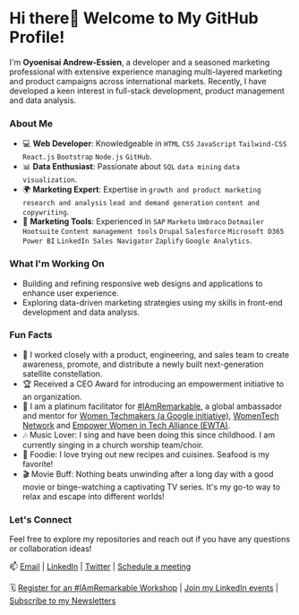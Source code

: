 # Hi there👋 Welcome to My GitHub Profile!

I'm **Oyoenisai Andrew-Essien**, a developer and a seasoned marketing professional with extensive experience managing multi-layered marketing and product campaigns across international markets. Recently, I have developed a keen interest in full-stack development, product management and data analysis.

### About Me
- 💻 **Web Developer**: Knowledgeable in ```HTML``` ```CSS``` ```JavaScript``` ```Tailwind-CSS``` ```React.js``` ```Bootstrap``` ```Node.js``` ```GitHub```.
- 📊 **Data Enthusiast**: Passionate about ```SQL``` ```data mining``` ```data visualization```.
- 🌍 **Marketing Expert**: Expertise in ```growth and product marketing``` ```research and analysis``` ```lead and demand generation``` ```content and copywriting```.
- 🔧 **Marketing Tools**: Experienced in ```SAP``` ```Marketo``` ```Umbraco``` ```Dotmailer``` ```Hootsuite``` ```Content management tools``` ```Drupal``` ```Salesforce``` ```Microsoft D365``` ```Power BI``` ```LinkedIn Sales Navigator``` ```Zaplify``` ```Google Analytics```.
  
### What I'm Working On
- Building and refining responsive web designs and applications to enhance user experience.
- Exploring data-driven marketing strategies using my skills in front-end development and data analysis.

### Fun Facts
- 🚀 I worked closely with a product, engineering, and sales team to create awareness, promote, and distribute a newly built next-generation satellite constellation.
- 🏆 Received a CEO Award for introducing an empowerment initiative to an organization.
- 🎤 I am a platinum facilitator for [#IAmRemarkable](https://www.rmrkblty.org/iamremarkable), a global ambassador and mentor for [Women Techmakers (a Google initiative)](https://developers.google.com/womentechmakers), [WomenTech Network](https://www.womentech.net/user/30286) and [Empower Women in Tech Alliance (EWTA)](https://www.spectrumnorth.ca/empowerwomenintechalliance-getinvolved).
- 🎶 Music Lover: I sing and have been doing this since childhood. I am currently singing in a church worship team/choir.
- 🍕 Foodie: I love trying out new recipes and cuisines. Seafood is my favorite!
- 🎬 Movie Buff: Nothing beats unwinding after a long day with a good movie or binge-watching a captivating TV series. It's my go-to way to relax and escape into different worlds!

### Let's Connect
Feel free to explore my repositories and reach out if you have any questions or collaboration ideas!

📫 [Email](mailto:oyoenisaiaa@gmail.com) | [LinkedIn](https://www.linkedin.com/in/oyoenisaiaa/) | [Twitter](https://twitter.com/oyoenisaiaa) | [Schedule a meeting](https://calendly.com/oyoenisaiaa/meetings)

🗓️ [Register for an #IAmRemarkable Workshop](https://forms.gle/ec1Um8maL7i2428C9) | [Join my LinkedIn events](https://docs.google.com/document/d/1e5sTcNmAlfJOQjB9IQv_TpZ8Nfi6dR9FCUGgdbors98/edit?usp=sharing) | [Subscribe to my Newsletters](https://tinyurl.us13.list-manage.com/subscribe?u=7fbd99cf09b2bf59ce663a1f4&id=3f6bb87cdb)



<!--
**oyoenisaiaa/oyoenisaiaa** is a ✨ _special_ ✨ repository because its `README.md` (this file) appears on your GitHub profile.

### Growth Marketer and Product Enthusiast with a Passion for Front-End Web Development.

Here are some ideas to get you started:

- 🔭 I’m currently working on ...
- 🌱 I’m currently learning ...
- 👯 I’m looking to collaborate on ...
- 🤔 I’m looking for help with ...
- 💬 Ask me about ...
- 📫 How to reach me: ...
- 😄 Pronouns: ...
- ⚡ Fun fact: ...

💻 Currently Working On: Projects on React

👯 Looking to Collaborate On: Open source and front-end dev projects

🤝 Open to Roles: Associate, junior, or trainee positions in front-end web development

💬 Ask Me About: Tools or designing responsive websites to promote your products or services, marketing campaigns, lead generation, and increasing revenue

📫 How to Reach Me: Email ➡️ oyoenisaiaa@gmail.com

🗓️ Schedule a Coffee Chat: Calendly ➡️ https://calendly.com/oyoenisaiaa

Feel free to connect with me for collaboration, project inquiries, or just a friendly chat about the exciting world of web development and marketing!

With a strong background in managing multi-layered marketing and product campaigns across international markets, I've recently developed a keen interest in front-end web development. I'm eager to understand the technology behind the marketing tools I've used and to leverage my knowledge in HTML, CSS, JavaScript, React, and responsive web design. I also have a strong interest in SQL, data mining, and visualization.
-->
